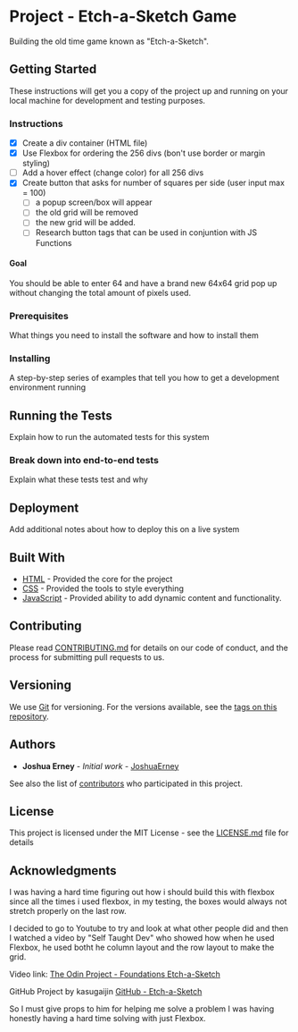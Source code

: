 # Project - Etch-a-Sketch Game

Building the old time game known as "Etch-a-Sketch".

## Getting Started

These instructions will get you a copy of the project up and running on your local machine for development and testing purposes.

### Instructions

- [x] Create a div container (HTML file)
- [x] Use Flexbox for ordering the 256 divs (bon't use border or margin styling)
- [ ] Add a hover effect (change color) for all 256 divs
- [x] Create button that asks for number of squares per side (user input max = 100)
  - [ ] a popup screen/box will appear
  - [ ] the old grid will be removed
  - [ ] the new grid will be added.
  - [ ] Research button tags that can be used in conjuntion with JS Functions

#### Goal

You should be able to enter 64 and have a brand new 64x64 grid pop up without changing the total amount of pixels used.

### Prerequisites

What things you need to install the software and how to install them

### Installing

A step-by-step series of examples that tell you how to get a development environment running

## Running the Tests

Explain how to run the automated tests for this system

### Break down into end-to-end tests

Explain what these tests test and why

## Deployment

Add additional notes about how to deploy this on a live system

## Built With

- [HTML](http://www.link.com) - Provided the core for the project
- [CSS](http://www.link.com) - Provided the tools to style everything
- [JavaScript](http://www.link.com) - Provided ability to add dynamic content and functionality.

## Contributing

Please read [CONTRIBUTING.md](http://www.link.com) for details on our code of conduct, and the process for submitting pull requests to us.

## Versioning

We use [Git](https://git-scm.com/) for versioning. For the versions available, see the [tags on this repository](http://www.link.com).

## Authors

- **Joshua Erney** - _Initial work_ - [JoshuaErney](https://github.com/YourUsername)

See also the list of [contributors](http://www.link.com) who participated in this project.

## License

This project is licensed under the MIT License - see the [LICENSE.md](LICENSE.md) file for details

## Acknowledgments

I was having a hard time figuring out how i should build this with flexbox since all the times i used flexbox, in my testing, the boxes would always not stretch properly on the last row.

I decided to go to Youtube to try and look at what other people did and then I watched a video by "Self Taught Dev" who showed how when he used Flexbox, he used botht he column layout and the row layout to make the grid.

Video link: [The Odin Project - Foundations Etch-a-Sketch](https://www.youtube.com/watch?v=Ydw9HmoLggM)

GitHub Project by kasugaijin [GitHub - Etch-a-Sketch](https://github.com/kasugaijin/etch-a-sketch/tree/main)

So I must give props to him for helping me solve a problem I was having honestly having a hard time solving with just Flexbox.
